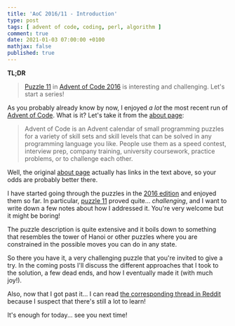 ```yaml
---
title: 'AoC 2016/11 - Introduction'
type: post
tags: [ advent of code, coding, perl, algorithm ]
comment: true
date: 2021-01-03 07:00:00 +0100
mathjax: false
published: true
---
```


**TL;DR**

> [Puzzle 11][p11] in [Advent of Code 2016][aoc2016] is interesting and challenging.
> Let's start a series!

As you probably already know by now, I enjoyed *a lot* the most recent run
of [Advent of Code][]. What is it? Let's take it from the [about page][]:

> Advent of Code is an Advent calendar of small programming puzzles for
> a variety of skill sets and skill levels that can be solved in any
> programming language you like. People use them as a speed contest,
> interview prep, company training, university coursework, practice
> problems, or to challenge each other.

Well, the original [about page][] actually has links in the text above, so
your odds are probably better there.

I have started going through the puzzles in the [2016 edition][aoc2016]
and enjoyed them so far. In particular, [puzzle 11][p11] proved quite...
*challenging*, and I want to write down a few notes about how I addressed
it. You're very welcome but it might be boring!

The puzzle description is quite extensive and it boils down to something
that resembles the tower of Hanoi or other puzzles where you are
constrained in the possible moves you can do in any state.

So there you have it, a very challenging puzzle that you're invited to
give a try. In the coming posts I'll discuss the different approaches that
I took to the solution, a few dead ends, and how I eventually made it
(with much joy!).

Also, now that I got past it... I can read [the corresponding thread in
Reddit][] because I suspect that there's still a lot to learn!

It's enough for today... see you next time!

[p11]: https://adventofcode.com/2016/day/11
[aoc2016]: https://adventofcode.com/2016/
[Advent of Code]: https://adventofcode.com/
[about page]: https://adventofcode.com/about
[the corresponding thread in Reddit]: https://www.reddit.com/r/adventofcode/comments/5hoia9/2016_day_11_solutions/
